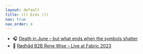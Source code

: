 ```yaml
---
layout: default
title: ((( Ecos )))
nav: true
nav_order: 4
---
```



- 🎧 [Death in June – but what ends when the symbols shatter](https://open.spotify.com/track/0eDgoWl60Zy57sInzzOi8a?si=442b8723724e477d)
- 🎼 [Rødhåd B2B Rene Wise – Live at Fabric 2023](https://www.youtube.com/watch?v=QNS9RGB1GWg)
